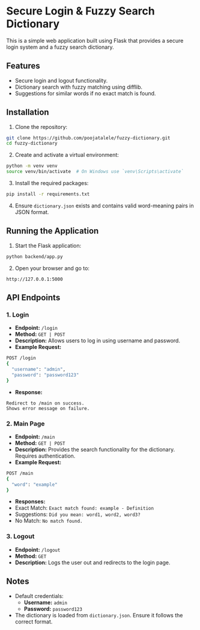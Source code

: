 # Secure Login & Fuzzy Search Dictionary

This is a simple web application built using Flask that provides a secure login system and a fuzzy search dictionary.

## Features
- Secure login and logout functionality.
- Dictionary search with fuzzy matching using difflib.
- Suggestions for similar words if no exact match is found.

## Installation

1. Clone the repository:
```bash
git clone https://github.com/poojatalele/fuzzy-dictionary.git
cd fuzzy-dictionary
```

2. Create and activate a virtual environment:
```bash
python -m venv venv
source venv/bin/activate  # On Windows use `venv\Scripts\activate`
```

3. Install the required packages:
```bash
pip install -r requirements.txt
```

4. Ensure `dictionary.json` exists and contains valid word-meaning pairs in JSON format.

## Running the Application

1. Start the Flask application:
```bash
python backend/app.py
```

2. Open your browser and go to:
```
http://127.0.0.1:5000
```

## API Endpoints

### 1. **Login**
- **Endpoint:** `/login`
- **Method:** `GET | POST`
- **Description:** Allows users to log in using username and password.
- **Example Request:**
```bash
POST /login
{
  "username": "admin",
  "password": "password123"
}
```
- **Response:**
```
Redirect to /main on success.
Shows error message on failure.
```

### 2. **Main Page**
- **Endpoint:** `/main`
- **Method:** `GET | POST`
- **Description:** Provides the search functionality for the dictionary. Requires authentication.
- **Example Request:**
```bash
POST /main
{
  "word": "example"
}
```
- **Responses:**
- Exact Match: `Exact match found: example - Definition`
- Suggestions: `Did you mean: word1, word2, word3?`
- No Match: `No match found.`

### 3. **Logout**
- **Endpoint:** `/logout`
- **Method:** `GET`
- **Description:** Logs the user out and redirects to the login page.

## Notes
- Default credentials: 
  - **Username:** `admin`
  - **Password:** `password123`
- The dictionary is loaded from `dictionary.json`. Ensure it follows the correct format.